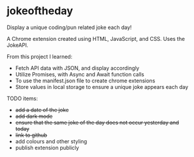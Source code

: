 # jokeoftheday

Display a unique coding/pun related joke each day!

A Chrome extension created using HTML, JavaScript, and CSS. Uses the JokeAPI.

From this project I learned:

- Fetch API data with JSON, and display accordingly
- Utilize Promises, with Async and Await function calls
- To use the manifest.json file to create chrome extensions
- Store values in local storage to ensure a unique joke appears each day


TODO items: 
- ~~add a date of the joke~~
- ~~add dark mode~~
- ~~ensure that the same joke of the day does not occur yesterday and today~~
- ~~link to github~~
- add colours and other styling
- publish extension publicly

